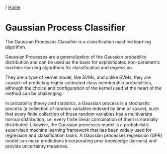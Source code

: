 / [Home](index.md)

# Gaussian Process Classifier

The Gaussian Processes Classifier is a classification machine learning algorithm.

Gaussian Processes are a generalization of the Gaussian probability distribution and can be used as the basis for sophisticated non-parametric machine learning algorithms for classification and regression.

They are a type of kernel model, like SVMs, and unlike SVMs, they are capable of predicting highly calibrated class membership probabilities, although the choice and configuration of the kernel used at the heart of the method can be challenging.

In probability theory and statistics, a Gaussian process is a stochastic process (a collection of random variables indexed by time or space), such that every finite collection of those random variables has a multivariate normal distribution, i.e. every finite linear combination of them is normally distributed.
Likewise, the Gaussian processes model is a probabilistic supervised machine learning framework that has been widely used for regression and classification tasks. A Gaussian processes regression (GPR) model can make predictions incorporating prior knowledge (kernels) and provide uncertainty measures.


